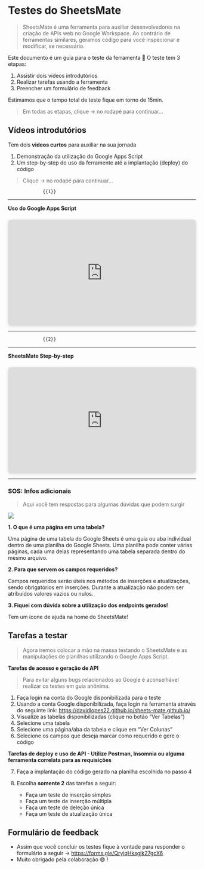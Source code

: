 <!--
author:   M. David Lopes

email:    mdlopes@inf.ufsm.br

version:  0.0.1

language: PT-BR

narrator: Brazilian Portuguese Female

comment:  Material de apoio para eøntendimento da ferramenta SheetsMate e testes

translation: English  translations/English.md

-->



# Testes do SheetsMate

> SheetsMate é uma ferramenta para auxiliar desenvolvedores na criação de APIs web no Google Workspace. Ao contrário de ferramentas similares, geramos código para você inspecionar e modificar, se necessário.

Este documento é um guia para o teste da ferramenta 🤯 
O teste tem 3 etapas:

  1. Assistir dois vídeos introdutórios
  2. Realizar tarefas usando a ferramenta
  3. Preencher um formulário de feedback

Estimamos que o tempo total de teste fique em torno de 15min.

> Em todas as etapas, clique -> no rodapé para continuar...


## Vídeos introdutórios


Tem dois **videos curtos** para auxiliar na sua jornada

1. Demonstração da utilização do Google Apps Script
2. Um step-by-step do uso da ferramente até a implantação (deploy) do código

> Clique -> no rodapé para continuar...

                 {{1}}
************************************************
**Uso do Google Apps Script**

<div style="position: relative; width: 100%; height: 0; padding-top: 56.2500%;
 padding-bottom: 0; box-shadow: 0 2px 8px 0 rgba(63,69,81,0.16); margin-top: 1.6em; margin-bottom: 0.9em; overflow: hidden;
 border-radius: 8px; will-change: transform;">
  <iframe loading="lazy" style="position: absolute; width: 100%; height: 100%; top: 0; left: 0; border: none; padding: 0;margin: 0;"
    src="https://www.canva.com/design/DAFmMcAMLOI/watch?embed" allowfullscreen="allowfullscreen" allow="fullscreen">
  </iframe>
</div>


************************************************



                 {{2}}
************************************************
**SheetsMate Step-by-step**

<div style="position: relative; width: 100%; height: 0; padding-top: 56.2500%;
 padding-bottom: 0; box-shadow: 0 2px 8px 0 rgba(63,69,81,0.16); margin-top: 1.6em; margin-bottom: 0.9em; overflow: hidden;
 border-radius: 8px; will-change: transform;">
  <iframe loading="lazy" style="position: absolute; width: 100%; height: 100%; top: 0; left: 0; border: none; padding: 0;margin: 0;"
    src="https://www.canva.com/design/DAFmM-5NwVA/watch?embed" allowfullscreen="allowfullscreen" allow="fullscreen">
  </iframe>
</div>


************************************************








### SOS: Infos adicionais

> Aqui você tem respostas para algumas dúvidas que podem surgir


![](https://images.unsplash.com/photo-1649565022637-feda16a124d2?ixlib=rb-4.0.3&ixid=M3wxMjA3fDB8MHxwaG90by1wYWdlfHx8fGVufDB8fHx8fA%3D%3D&auto=format&fit=crop&w=250&q=80)




**1. O que é uma página em uma tabela?**

Uma página de uma tabela do Google Sheets é uma guia ou aba individual dentro de uma planilha do Google Sheets. Uma planilha pode conter várias páginas, cada uma delas representando uma tabela separada dentro do mesmo arquivo.

**2. Para que servem os campos requeridos?**

Campos requeridos serão úteis nos métodos de inserções e atualizações, sendo obrigatórios em inserções. Durante a atualização não podem ser atribuídos valores vazios ou nulos.

**3. Fiquei com dúvida sobre a utilização dos endpoints gerados!**

Tem um ícone de ajuda na home do SheetsMate!


## Tarefas a testar

> Agora iremos colocar a mão na massa testando o SheetsMate e as manipulações de planilhas utilizando o Google Apps Script.

**Tarefas de acesso e geração de API**

>Para evitar alguns bugs relacionados ao Google é aconselhável realizar os testes em guia anônima.
01. Faça login na conta do Google disponibilizada para o teste
02. Usando a conta Google disponibilizada, faça login na ferramenta através do seguinte link: https://davidlopes22.github.io/sheets-mate.github.io/
03. Visualize as tabelas disponibilizadas (clique no botão “Ver Tabelas”)
04. Selecione uma tabela
05. Selecione uma página/aba da tabela e clique em “Ver Colunas”
06. Selecione os campos que deseja marcar como requerido e gere o código

**Tarefas de deploy e uso de API - Utilize Postman, Insomnia ou alguma ferramenta correlata para as requisições**

07. Faça a implantação do código gerado na planilha escolhida no passo 4

08. Escolha **somente 2** das tarefas a seguir:

    - Faça um teste de inserção simples
    - Faça um teste de inserção múltipla
    - Faça um teste de deleção única
    - Faça um teste de atualização única


## Formulário de feedback

* Assim que você concluir os testes fique à vontade para responder o formulário a seguir -> https://forms.gle/QryjqHksgjk27gcX6
* Muito obrigado pela colaboração 😄 !
